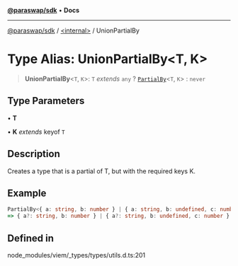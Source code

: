 [**@paraswap/sdk**](../../README.md) • **Docs**

***

[@paraswap/sdk](../../globals.md) / [\<internal\>](../README.md) / UnionPartialBy

# Type Alias: UnionPartialBy\<T, K\>

> **UnionPartialBy**\<`T`, `K`\>: `T` *extends* `any` ? [`PartialBy`](PartialBy.md)\<`T`, `K`\> : `never`

## Type Parameters

• **T**

• **K** *extends* keyof `T`

## Description

Creates a type that is a partial of T, but with the required keys K.

## Example

```ts
PartialBy<{ a: string, b: number } | { a: string, b: undefined, c: number }, 'a'>
=> { a?: string, b: number } | { a?: string, b: undefined, c: number }
```

## Defined in

node\_modules/viem/\_types/types/utils.d.ts:201
